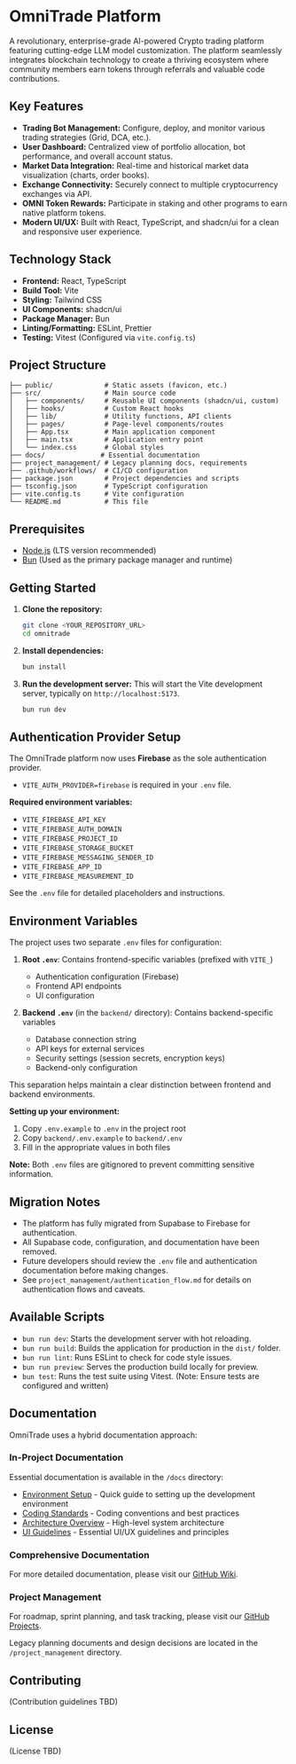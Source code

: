 # OmniTrade Platform

A revolutionary, enterprise-grade AI-powered Crypto trading platform featuring cutting-edge LLM model customization. The platform seamlessly integrates blockchain technology to create a thriving ecosystem where community members earn tokens through referrals and valuable code contributions.

## Key Features

- **Trading Bot Management:** Configure, deploy, and monitor various trading strategies (Grid, DCA, etc.).
- **User Dashboard:** Centralized view of portfolio allocation, bot performance, and overall account status.
- **Market Data Integration:** Real-time and historical market data visualization (charts, order books).
- **Exchange Connectivity:** Securely connect to multiple cryptocurrency exchanges via API.
- **OMNI Token Rewards:** Participate in staking and other programs to earn native platform tokens.
- **Modern UI/UX:** Built with React, TypeScript, and shadcn/ui for a clean and responsive user experience.

## Technology Stack

- **Frontend:** React, TypeScript
- **Build Tool:** Vite
- **Styling:** Tailwind CSS
- **UI Components:** shadcn/ui
- **Package Manager:** Bun
- **Linting/Formatting:** ESLint, Prettier
- **Testing:** Vitest (Configured via `vite.config.ts`)

## Project Structure

```
├── public/             # Static assets (favicon, etc.)
├── src/                # Main source code
│   ├── components/     # Reusable UI components (shadcn/ui, custom)
│   ├── hooks/          # Custom React hooks
│   ├── lib/            # Utility functions, API clients
│   ├── pages/          # Page-level components/routes
│   ├── App.tsx         # Main application component
│   ├── main.tsx        # Application entry point
│   └── index.css       # Global styles
├── docs/              # Essential documentation
├── project_management/ # Legacy planning docs, requirements
├── .github/workflows/  # CI/CD configuration
├── package.json        # Project dependencies and scripts
├── tsconfig.json       # TypeScript configuration
├── vite.config.ts      # Vite configuration
└── README.md           # This file
```

## Prerequisites

- [Node.js](https://nodejs.org/) (LTS version recommended)
- [Bun](https://bun.sh/) (Used as the primary package manager and runtime)

## Getting Started

1.  **Clone the repository:**

    ```bash
    git clone <YOUR_REPOSITORY_URL>
    cd omnitrade
    ```

2.  **Install dependencies:**

    ```bash
    bun install
    ```

3.  **Run the development server:**
    This will start the Vite development server, typically on `http://localhost:5173`.
    ```bash
    bun run dev
    ```

## Authentication Provider Setup

The OmniTrade platform now uses **Firebase** as the sole authentication provider.

- `VITE_AUTH_PROVIDER=firebase` is required in your `.env` file.

**Required environment variables:**

- `VITE_FIREBASE_API_KEY`
- `VITE_FIREBASE_AUTH_DOMAIN`
- `VITE_FIREBASE_PROJECT_ID`
- `VITE_FIREBASE_STORAGE_BUCKET`
- `VITE_FIREBASE_MESSAGING_SENDER_ID`
- `VITE_FIREBASE_APP_ID`
- `VITE_FIREBASE_MEASUREMENT_ID`

See the `.env` file for detailed placeholders and instructions.

## Environment Variables

The project uses two separate `.env` files for configuration:

1. **Root `.env`**: Contains frontend-specific variables (prefixed with `VITE_`)

   - Authentication configuration (Firebase)
   - Frontend API endpoints
   - UI configuration

2. **Backend `.env`** (in the `backend/` directory): Contains backend-specific variables
   - Database connection string
   - API keys for external services
   - Security settings (session secrets, encryption keys)
   - Backend-only configuration

This separation helps maintain a clear distinction between frontend and backend environments.

**Setting up your environment:**

1. Copy `.env.example` to `.env` in the project root
2. Copy `backend/.env.example` to `backend/.env`
3. Fill in the appropriate values in both files

**Note:** Both `.env` files are gitignored to prevent committing sensitive information.

## Migration Notes

- The platform has fully migrated from Supabase to Firebase for authentication.
- All Supabase code, configuration, and documentation have been removed.
- Future developers should review the `.env` file and authentication documentation before making changes.
- See `project_management/authentication_flow.md` for details on authentication flows and caveats.

## Available Scripts

- `bun run dev`: Starts the development server with hot reloading.
- `bun run build`: Builds the application for production in the `dist/` folder.
- `bun run lint`: Runs ESLint to check for code style issues.
- `bun run preview`: Serves the production build locally for preview.
- `bun test`: Runs the test suite using Vitest. (Note: Ensure tests are configured and written)

## Documentation

OmniTrade uses a hybrid documentation approach:

### In-Project Documentation

Essential documentation is available in the `/docs` directory:

- [Environment Setup](./docs/ENVIRONMENT_SETUP.md) - Quick guide to setting up the development environment
- [Coding Standards](./docs/CODING_STANDARDS.md) - Coding conventions and best practices
- [Architecture Overview](./docs/ARCHITECTURE.md) - High-level system architecture
- [UI Guidelines](./docs/UI_GUIDELINES.md) - Essential UI/UX guidelines and principles

### Comprehensive Documentation

For more detailed documentation, please visit our [GitHub Wiki](https://github.com/yourusername/omnitrade/wiki).

### Project Management

For roadmap, sprint planning, and task tracking, please visit our [GitHub Projects](https://github.com/yourusername/omnitrade/projects).

Legacy planning documents and design decisions are located in the `/project_management` directory.

## Contributing

(Contribution guidelines TBD)

## License

(License TBD)
